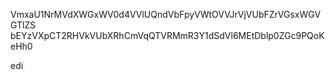 VmxaU1NrMVdXWGxWV0d4VVlUQndVbFpyVWtOVVJrVjVUbFZrVGsxWGVGTlZS
bEYzVXpCT2RHVkVUbXRhCmVqQTVRMmR3Y1dSdVl6MEtDblp0ZGc9PQoKeHh0

edi